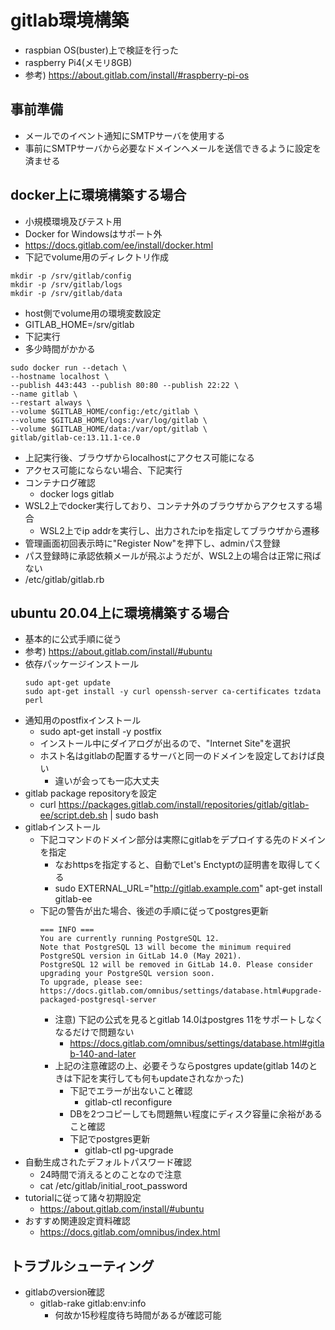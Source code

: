 # gitlab環境構築

* raspbian OS(buster)上で検証を行った
* raspberry Pi4(メモリ8GB)
* 参考) https://about.gitlab.com/install/#raspberry-pi-os

## 事前準備

* メールでのイベント通知にSMTPサーバを使用する
* 事前にSMTPサーバから必要なドメインへメールを送信できるように設定を済ませる

## docker上に環境構築する場合

* 小規模環境及びテスト用
* Docker for Windowsはサポート外
* https://docs.gitlab.com/ee/install/docker.html
* 下記でvolume用のディレクトリ作成

```
mkdir -p /srv/gitlab/config
mkdir -p /srv/gitlab/logs
mkdir -p /srv/gitlab/data
```

* host側でvolume用の環境変数設定
* GITLAB_HOME=/srv/gitlab
* 下記実行
* 多少時間がかかる

```
sudo docker run --detach \
--hostname localhost \
--publish 443:443 --publish 80:80 --publish 22:22 \
--name gitlab \
--restart always \
--volume $GITLAB_HOME/config:/etc/gitlab \
--volume $GITLAB_HOME/logs:/var/log/gitlab \
--volume $GITLAB_HOME/data:/var/opt/gitlab \
gitlab/gitlab-ce:13.11.1-ce.0
```

* 上記実行後、ブラウザからlocalhostにアクセス可能になる
* アクセス可能にならない場合、下記実行
* コンテナログ確認
  * docker logs gitlab
* WSL2上でdocker実行しており、コンテナ外のブラウザからアクセスする場合
  * WSL2上でip addrを実行し、出力されたipを指定してブラウザから遷移
* 管理画面初回表示時に"Register Now"を押下し、adminパス登録
* パス登録時に承認依頼メールが飛ぶようだが、WSL2上の場合は正常に飛ばない
* /etc/gitlab/gitlab.rb

## ubuntu 20.04上に環境構築する場合

* 基本的に公式手順に従う
* 参考) https://about.gitlab.com/install/#ubuntu
* 依存パッケージインストール
  ```
  sudo apt-get update
  sudo apt-get install -y curl openssh-server ca-certificates tzdata perl
  ```
* 通知用のpostfixインストール
  * sudo apt-get install -y postfix
  * インストール中にダイアログが出るので、"Internet Site"を選択
  * ホスト名はgitlabの配置するサーバと同一のドメインを設定しておけば良い
    * 違いが会っても一応大丈夫
* gitlab package repositoryを設定
  * curl https://packages.gitlab.com/install/repositories/gitlab/gitlab-ee/script.deb.sh | sudo bash
* gitlabインストール
  * 下記コマンドのドメイン部分は実際にgitlabをデプロイする先のドメインを指定
    * なおhttpsを指定すると、自動でLet's Enctyptの証明書を取得してくる
    * sudo EXTERNAL_URL="http://gitlab.example.com" apt-get install gitlab-ee
  * 下記の警告が出た場合、後述の手順に従ってpostgres更新
    ```
    === INFO ===
    You are currently running PostgreSQL 12.
    Note that PostgreSQL 13 will become the minimum required PostgreSQL version in GitLab 14.0 (May 2021).
    PostgreSQL 12 will be removed in GitLab 14.0. Please consider upgrading your PostgreSQL version soon.
    To upgrade, please see: https://docs.gitlab.com/omnibus/settings/database.html#upgrade-packaged-postgresql-server
    ```
    * 注意) 下記の公式を見るとgitlab 14.0はpostgres 11をサポートしなくなるだけで問題ない
      * https://docs.gitlab.com/omnibus/settings/database.html#gitlab-140-and-later
    * 上記の注意確認の上、必要そうならpostgres update(gitlab 14のときは下記を実行しても何もupdateされなかった)
      * 下記でエラーが出ないこと確認
        * gitlab-ctl reconfigure
      * DBを2つコピーしても問題無い程度にディスク容量に余裕があること確認
      * 下記でpostgres更新
        * gitlab-ctl pg-upgrade
* 自動生成されたデフォルトパスワード確認
  * 24時間で消えるとのことなので注意
  * cat /etc/gitlab/initial_root_password
* tutorialに従って諸々初期設定
  * https://about.gitlab.com/install/#ubuntu
* おすすめ関連設定資料確認
  * https://docs.gitlab.com/omnibus/index.html

## トラブルシューティング

* gitlabのversion確認
  * gitlab-rake gitlab:env:info
    * 何故か15秒程度待ち時間があるが確認可能
